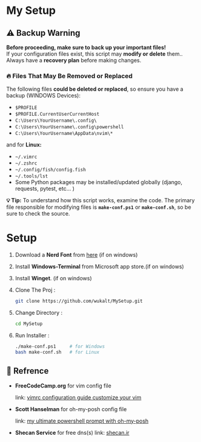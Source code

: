 # My Setup

## ⚠ Backup Warning

**Before proceeding, make sure to back up your important files!**  
If your configuration files exist, this script may **modify or delete** them..  
Always have a **recovery plan** before making changes.

### 🔥 Files That May Be Removed or Replaced 
The following files **could be deleted or replaced**, so ensure you have a backup (WINDOWS Devices):
- `$PROFILE`
- `$PROFILE.CurrentUserCurrentHost`
- `C:\Users\YourUsername\.config\`
- `C:\Users\YourUsername\.config\powershell`
- `C:\Users\YourUsername\AppData\nvim\*`

and for **Linux:**
- `~/.vimrc`
- `~/.zshrc`
- `~/.config/fish/config.fish`
- `~/.tools/lst`
- Some Python packages may be installed/updated globally (django, requests, pytest, etc... )


**💡 Tip:** To understand how this script works, examine the code. The primary file responsible for modifying files is **`make-conf.ps1`** or **`make-conf.sh`**, so be sure to check the source.

# Setup

1. Download a **Nerd Font** from [here](https://www.nerdfonts.com/font-downloads) (if on windows)

2. Install **Windows-Terminal** from Microsoft app store.(if on windows)

3. Install **Winget**. (if on windows)

4. Clone The Proj : 
    ```bash
    git clone https://github.com/wukalt/MySetup.git
    ```
5. Change Directory : 
    ```bash
    cd MySetup
    ```

6. Run Installer : 
    ```bash
    ./make-conf.ps1     # for Windows
    bash make-conf.sh   # for Linux 
    ```


## 🔗 Refrence

- **FreeCodeCamp.org** for  vim config file 
    
    link: [vimrc configuration guide customize your vim](https://www.freecodecamp.org/news/vimrc-configuration-guide-customize-your-vim-editor)


- **Scott Hanselman** for oh-my-posh config file 

    link: [my ultimate powershell prompt with oh-my-posh](https://www.hanselman.com/blog/my-ultimate-powershell-prompt-with-oh-my-posh-and-the-windows-terminal)

- **Shecan Service** for free dns(s)
    link: [shecan.ir](https://shecan.ir)
